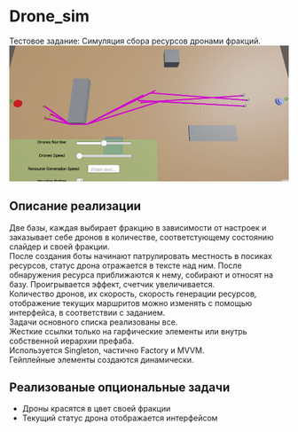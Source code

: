 # Drone_sim
Тестовое задание: Симуляция сбора ресурсов дронами фракций.
![Анимация процесса](Drones.gif)
## Описание реализации
Две базы, каждая выбирает фракцию в зависимости от настроек и заказывает себе дронов в количестве, соответстующему состоянию слайдер и своей фракции.  
После создания боты начинают патрулировать местность в посиках ресурсов, статус дрона отражается в тексте над ним. После обнаружения ресурса приближаются к нему, собирают и относят на базу. Проигрывается эффект, счетчик увеличивается.  
Количество дронов, их скорость, скорость генерации ресурсов, отображение текущих маршритов можно изменять с помощью интерфейса, в соответствии с заданием.  
Задачи основного списка реализованы все.  
Жесткие ссылки только на гарфические элементы или внутрь собственной иерархии префаба.  
Используется Singleton, частично Factory и MVVM.  
Гейплейные элементы создаются динамически.  
## Реализованые опциональные задачи
- Дроны красятся в цвет своей фракции
- Текущий статус дрона отображается интерфейсом
